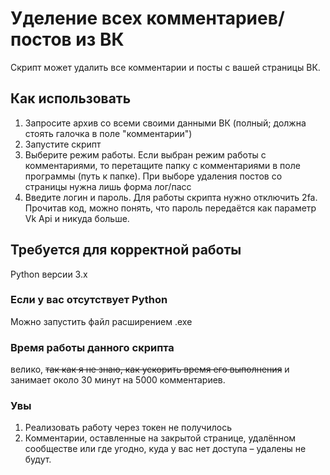 # Уделение всех комментариев/постов из ВК
Скрипт может удалить все комментарии и посты с вашей страницы ВК. 

## Как использовать
1) Запросите архив со всеми своими данными ВК (полный; должна стоять галочка в поле "комментарии")
2) Запустите скрипт
3) Выберите режим работы. Если выбран режим работы с комментариями, то перетащите папку с комментариями в поле программы (путь к папке). При выборе удаления постов со страницы нужна лишь форма лог/пасс
4) Введите логин и пароль. Для работы скрипта нужно отключить 2fa. Прочитав код, можно понять, что пароль передаётся как параметр Vk Api и никуда больше.

## Требуется для корректной работы
Python версии 3.x

### Если у вас отсутствует Python
Можно запустить файл расширением .exe

### Время работы данного скрипта
велико, <s>так как я не знаю, как ускорить время его выполнения</s> и занимает около 30 минут на 5000 комментариев. 

### Увы
1) Реализовать работу через токен не получилось
2) Комментарии, оставленные на закрытой странице, удалённом сообществе или где угодно, куда у вас нет доступа – удалены не будут. 
